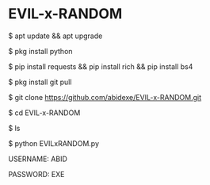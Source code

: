 # EVIL-x-RANDOM


$ apt update && apt upgrade 

$ pkg install python

$ pip install requests && pip install rich && pip install bs4 

$ pkg install git pull

$ git clone https://github.com/abidexe/EVIL-x-RANDOM.git 

$ cd EVIL-x-RANDOM

$ ls 

$ python EVILxRANDOM.py 



USERNAME: ABID

PASSWORD: EXE 
